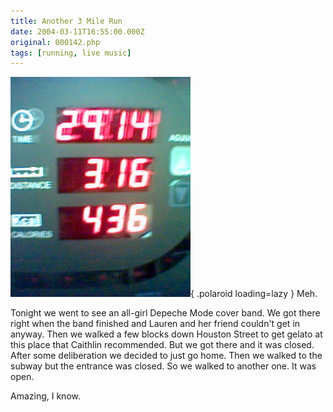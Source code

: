 ```yaml
---
title: Another 3 Mile Run
date: 2004-03-11T16:55:00.000Z
original: 000142.php
tags: [running, live music]
---
```


![img](./3milerun.jpg){ .polaroid loading=lazy }
Meh.

Tonight we went to see an all-girl Depeche Mode cover band. We got there right when the band finished and Lauren and her friend couldn't get in anyway. Then we walked a few blocks down Houston Street to get gelato at this place that Caithlin recommended. But we got there and it was closed. After some deliberation we decided to just go home. Then we walked to the subway but the entrance was closed. So we walked to another one. It was open.

Amazing, I know.
